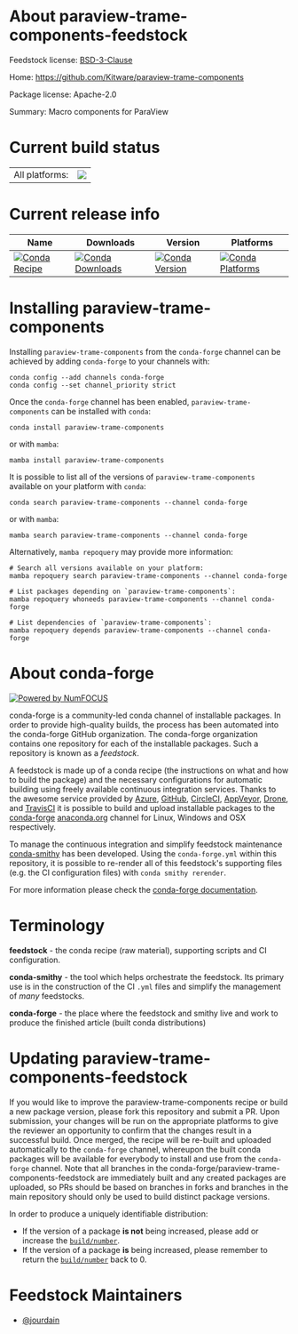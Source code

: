 About paraview-trame-components-feedstock
=========================================

Feedstock license: [BSD-3-Clause](https://github.com/conda-forge/paraview-trame-components-feedstock/blob/main/LICENSE.txt)

Home: https://github.com/Kitware/paraview-trame-components

Package license: Apache-2.0

Summary: Macro components for ParaView

Current build status
====================


<table><tr><td>All platforms:</td>
    <td>
      <a href="https://dev.azure.com/conda-forge/feedstock-builds/_build/latest?definitionId=25484&branchName=main">
        <img src="https://dev.azure.com/conda-forge/feedstock-builds/_apis/build/status/paraview-trame-components-feedstock?branchName=main">
      </a>
    </td>
  </tr>
</table>

Current release info
====================

| Name | Downloads | Version | Platforms |
| --- | --- | --- | --- |
| [![Conda Recipe](https://img.shields.io/badge/recipe-paraview--trame--components-green.svg)](https://anaconda.org/conda-forge/paraview-trame-components) | [![Conda Downloads](https://img.shields.io/conda/dn/conda-forge/paraview-trame-components.svg)](https://anaconda.org/conda-forge/paraview-trame-components) | [![Conda Version](https://img.shields.io/conda/vn/conda-forge/paraview-trame-components.svg)](https://anaconda.org/conda-forge/paraview-trame-components) | [![Conda Platforms](https://img.shields.io/conda/pn/conda-forge/paraview-trame-components.svg)](https://anaconda.org/conda-forge/paraview-trame-components) |

Installing paraview-trame-components
====================================

Installing `paraview-trame-components` from the `conda-forge` channel can be achieved by adding `conda-forge` to your channels with:

```
conda config --add channels conda-forge
conda config --set channel_priority strict
```

Once the `conda-forge` channel has been enabled, `paraview-trame-components` can be installed with `conda`:

```
conda install paraview-trame-components
```

or with `mamba`:

```
mamba install paraview-trame-components
```

It is possible to list all of the versions of `paraview-trame-components` available on your platform with `conda`:

```
conda search paraview-trame-components --channel conda-forge
```

or with `mamba`:

```
mamba search paraview-trame-components --channel conda-forge
```

Alternatively, `mamba repoquery` may provide more information:

```
# Search all versions available on your platform:
mamba repoquery search paraview-trame-components --channel conda-forge

# List packages depending on `paraview-trame-components`:
mamba repoquery whoneeds paraview-trame-components --channel conda-forge

# List dependencies of `paraview-trame-components`:
mamba repoquery depends paraview-trame-components --channel conda-forge
```


About conda-forge
=================

[![Powered by
NumFOCUS](https://img.shields.io/badge/powered%20by-NumFOCUS-orange.svg?style=flat&colorA=E1523D&colorB=007D8A)](https://numfocus.org)

conda-forge is a community-led conda channel of installable packages.
In order to provide high-quality builds, the process has been automated into the
conda-forge GitHub organization. The conda-forge organization contains one repository
for each of the installable packages. Such a repository is known as a *feedstock*.

A feedstock is made up of a conda recipe (the instructions on what and how to build
the package) and the necessary configurations for automatic building using freely
available continuous integration services. Thanks to the awesome service provided by
[Azure](https://azure.microsoft.com/en-us/services/devops/), [GitHub](https://github.com/),
[CircleCI](https://circleci.com/), [AppVeyor](https://www.appveyor.com/),
[Drone](https://cloud.drone.io/welcome), and [TravisCI](https://travis-ci.com/)
it is possible to build and upload installable packages to the
[conda-forge](https://anaconda.org/conda-forge) [anaconda.org](https://anaconda.org/)
channel for Linux, Windows and OSX respectively.

To manage the continuous integration and simplify feedstock maintenance
[conda-smithy](https://github.com/conda-forge/conda-smithy) has been developed.
Using the ``conda-forge.yml`` within this repository, it is possible to re-render all of
this feedstock's supporting files (e.g. the CI configuration files) with ``conda smithy rerender``.

For more information please check the [conda-forge documentation](https://conda-forge.org/docs/).

Terminology
===========

**feedstock** - the conda recipe (raw material), supporting scripts and CI configuration.

**conda-smithy** - the tool which helps orchestrate the feedstock.
                   Its primary use is in the construction of the CI ``.yml`` files
                   and simplify the management of *many* feedstocks.

**conda-forge** - the place where the feedstock and smithy live and work to
                  produce the finished article (built conda distributions)


Updating paraview-trame-components-feedstock
============================================

If you would like to improve the paraview-trame-components recipe or build a new
package version, please fork this repository and submit a PR. Upon submission,
your changes will be run on the appropriate platforms to give the reviewer an
opportunity to confirm that the changes result in a successful build. Once
merged, the recipe will be re-built and uploaded automatically to the
`conda-forge` channel, whereupon the built conda packages will be available for
everybody to install and use from the `conda-forge` channel.
Note that all branches in the conda-forge/paraview-trame-components-feedstock are
immediately built and any created packages are uploaded, so PRs should be based
on branches in forks and branches in the main repository should only be used to
build distinct package versions.

In order to produce a uniquely identifiable distribution:
 * If the version of a package **is not** being increased, please add or increase
   the [``build/number``](https://docs.conda.io/projects/conda-build/en/latest/resources/define-metadata.html#build-number-and-string).
 * If the version of a package **is** being increased, please remember to return
   the [``build/number``](https://docs.conda.io/projects/conda-build/en/latest/resources/define-metadata.html#build-number-and-string)
   back to 0.

Feedstock Maintainers
=====================

* [@jourdain](https://github.com/jourdain/)

